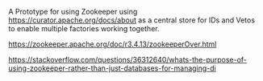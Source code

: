 A Prototype for using Zookeeper using https://curator.apache.org/docs/about as a central store for IDs and Vetos to enable multiple factories working together.

https://zookeeper.apache.org/doc/r3.4.13/zookeeperOver.html 

https://stackoverflow.com/questions/36312640/whats-the-purpose-of-using-zookeeper-rather-than-just-databases-for-managing-di